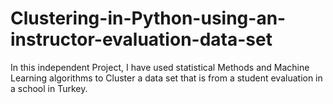 # Clustering-in-Python-using-an-instructor-evaluation-data-set
In this independent Project, I have used statistical Methods and Machine Learning algorithms to Cluster a data set that is from a student evaluation in a school in Turkey. 
